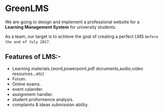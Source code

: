 # GreenLMS #
We are going to design and implement a professional website for a **Learning Management System** for university students.

As a team, our target is to achieve the goal of creating a perfect LMS ```before the end of July 2017```.

## Features of LMS:- ##
* Learning materials.(word,powerpoint,pdf documents,audio,video resources...etc)
* Forum.
* Online exams.
* event calander.
* assignment handler.
* student proformence analysis.
* complaints & ideas submission ability.
